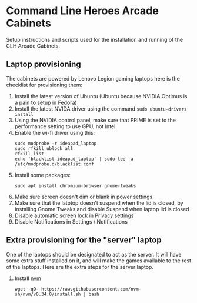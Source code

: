 # Command Line Heroes Arcade Cabinets

Setup instructions and scripts used for the installation and running of the CLH Arcade Cabinets.

## Laptop provisioning

The cabinets are powered by Lenovo Legion gaming laptops here is the checklist for provisioning them:

1. Install the latest version of Ubuntu (Ubuntu because NVIDIA Optimus is a pain to setup in Fedora)
1. Install the latest NVIDA driver using the command `sudo ubuntu-drivers install`
1. Using the NVIDIA control panel, make sure that PRIME is set to the performance setting to use GPU, not Intel.
1. Enable the wi-fi driver using this: 
    ```
    sudo modprobe -r ideapad_laptop
    sudo rfkill ublock all
    rfkill list
    echo 'blacklist ideapad_laptop' | sudo tee -a /etc/modprobe.d/blacklist.conf
    ```
1. Install some packages:
    ```
    sudo apt install chromium-browser gnome-tweaks
    ```
1. Make sure screen doesn't dim or blank in power settings.
1. Make sure that the latptop doesn't suspend when the lid is closed, by installing Gnome Tweaks and disable Suspend when laptop lid is closed
1. Disable automatic screen lock in Privacy settings
1. Disable Notifications in Settings / Notifications

## Extra provisioning for the "server" laptop

One of the laptops should be designated to act as the server.  It will have some extra stuff installed on it, and will make the games available to the rest of the laptops.  Here are the extra steps for the server laptop.

1. Install [nvm](https://github.com/nvm-sh/nvm/blob/master/README.md)
    ```
    wget -qO- https://raw.githubusercontent.com/nvm-sh/nvm/v0.34.0/install.sh | bash
    ```
